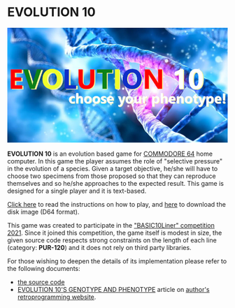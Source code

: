 # EVOLUTION 10

![copertina](copertina.jpg)

**EVOLUTION 10** is an evolution based game for [COMMODORE 64](https://it.wikipedia.org/wiki/Commodore_64) home computer. In this game the player assumes the role of "selective pressure" in the evolution of a species. Given a target objective, he/she will have to choose two specimens from those proposed so that they can reproduce themselves and so he/she approaches to the expected result. This game is designed for a single player and it is text-based.

[Click here](/docs/instructions.md) to read the instructions on how to play, and [here](/blob/master/evolution10.d64) to download the disk image (D64 format).

This game was created to participate in the ["BASIC10Liner" competition 2021](https://gkanold.wixsite.com/homeputerium/rules2021). Since it joined this competition, the game itself is modest in size, the given source code respects strong constraints on the length of each line (category: **PUR-120**) and it does not rely on third party libraries.

For those wishing to deepen the details of its implementation please refer to the following documents:
 *  [the source code](/docs/source.md)
 *  [EVOLUTION 10'S GENOTYPE AND PHENOTYPE](https://retroprogramming.iwashere.eu/evolution10:genotype) article on [author's retroprogramming website](https://retroprogramming.iwashere.eu).